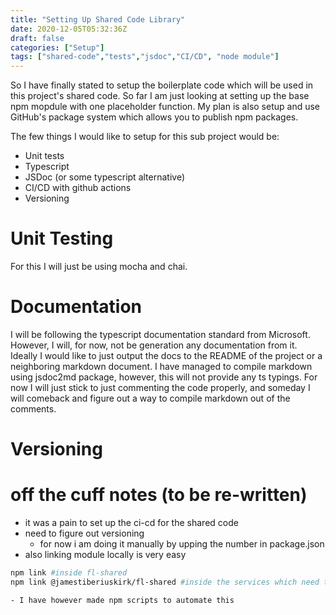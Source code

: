 ```yaml
---
title: "Setting Up Shared Code Library"
date: 2020-12-05T05:32:36Z
draft: false 
categories: ["Setup"]
tags: ["shared-code","tests","jsdoc","CI/CD", "node module"]
---
```


So I have finally stated to setup the boilerplate code which will be used in this project's shared code. So far I am just looking at setting up the base npm mopdule with one placeholder function. My plan is also setup and use GitHub's package system which allows you to publish npm packages.

The few things I would like to setup for this sub project would be:
- Unit tests
- Typescript
- JSDoc (or some typescript alternative)
- CI/CD with github actions
- Versioning

# Unit Testing
For this I will just be using mocha and chai.

# Documentation
I will be following the typescript documentation standard from Microsoft. However, I will, for now, not be generation any documentation from it. Ideally I would like to just output the docs to the README of the project or a neighboring markdown document. I have managed to compile markdown using jsdoc2md package, however, this will not provide any ts typings. For now I will just stick to just commenting the code properly, and someday I will comeback and figure out a way to compile markdown out of the comments.


# Versioning


# off the cuff notes (to be re-written)
- it was a pain to set up the ci-cd for the shared code
- need to figure out versioning
    - for now i am doing it manually by upping the number in package.json
- also linking module locally is very easy
```bash
npm link #inside fl-shared
npm link @jamestiberiuskirk/fl-shared #inside the services which need to consume it
```
    - I have however made npm scripts to automate this

